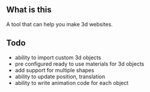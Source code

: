## What is this

A tool that can help you make 3d websites.

## Todo

- ability to import custom 3d objects
- pre configured ready to use materials for 3d objects
- add support for multiple shapes
- ability to update position, translation
- ability to write animation code for each object
